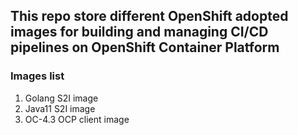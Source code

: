 ## This repo store different OpenShift adopted images for building and managing CI/CD pipelines on OpenShift Container Platform 


### Images list
1. Golang S2I image
2. Java11 S2I image
3. OC-4.3 OCP client image  